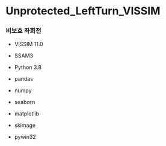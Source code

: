 # Unprotected_LeftTurn_VISSIM
### 비보호 좌회전

- VISSIM 11.0
- SSAM3
- Python 3.8

- pandas
- numpy
- seaborn
- matplotlib
- skimage
- pywin32
